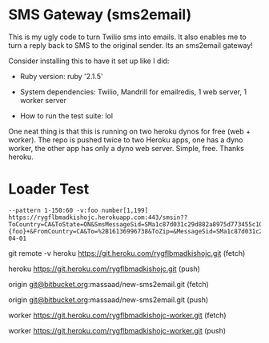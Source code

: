 # SMS Gateway (sms2email)

This is my ugly code to turn Twilio sms into emails. It also enables me to turn a reply back to SMS to the original sender. Its an sms2email gateway!

Consider installing this to have it set up like I did:

* Ruby version: ruby '2.1.5'

* System dependencies: Twilio, Mandrill for emailredis, 1 web server, 1 worker server 

* How to run the test suite: lol
 
One neat thing is that this is running on two heroku dynos for free (web + worker). 
The repo is pushed twice to two Heroku apps, one has a dyno worker, the other app has only a dyno web server. Simple, free. Thanks heroku.


# Loader Test
```
--pattern 1-150:60 -v:foo number[1,199] https://rygflbmadkishojc.herokuapp.com:443/smsin??ToCountry=CA&ToState=ON&SmsMessageSid=SMa1c87d031c29d882a8975d773455c107&NumMedia=0&ToCity=OTTAWA&FromZip=&SmsSid=SMa1c87d031c29d882a8975d773455c107&FromState=ON&SmsStatus=received&FromCity=OTTAWA&Body=Test#{foo}+&FromCountry=CA&To=%2B16136996738&ToZip=&MessageSid=SMa1c87d031c29d882a8975d773455c107&AccountSid=&From=%2B16138584587&ApiVersion=2010-04-01
```

 git remote -v
heroku  https://git.heroku.com/rygflbmadkishojc.git (fetch)

heroku  https://git.heroku.com/rygflbmadkishojc.git (push)

origin  git@bitbucket.org:massaad/new-sms2email.git (fetch)

origin  git@bitbucket.org:massaad/new-sms2email.git (push)

worker  https://git.heroku.com/rygflbmadkishojc-worker.git (fetch)

worker  https://git.heroku.com/rygflbmadkishojc-worker.git (push)